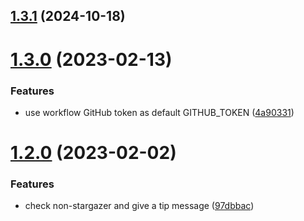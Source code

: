 ## [1.3.1](https://github.com/wow-actions/welcome-action/compare/v1.3.0...v1.3.1) (2024-10-18)

# [1.3.0](https://github.com/wow-actions/welcome-action/compare/v1.2.0...v1.3.0) (2023-02-13)


### Features

* use workflow GitHub token as default GITHUB_TOKEN ([4a90331](https://github.com/wow-actions/welcome-action/commit/4a90331f26809eb852c73431e90bec5b9c333c98))

# [1.2.0](https://github.com/wow-actions/welcome-action/compare/v1.1.1...v1.2.0) (2023-02-02)


### Features

* check non-stargazer and give a tip message ([97dbbac](https://github.com/wow-actions/welcome-action/commit/97dbbac357dd8bf03092721ce6cfc8d9f72f303a))
